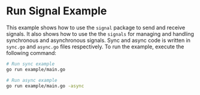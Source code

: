 # Run Signal Example

This example shows how to use the `signal` package to send and receive signals. It also shows how to use the the `signals` for
managing and handling synchronous and asynchronous signals. Sync and async code is written in `sync.go` and `async.go` files
respectively. To run the example, execute the following command:

```bash
# Run sync example
go run example/main.go
```

```bash
# Run async example
go run example/main.go -async
```
